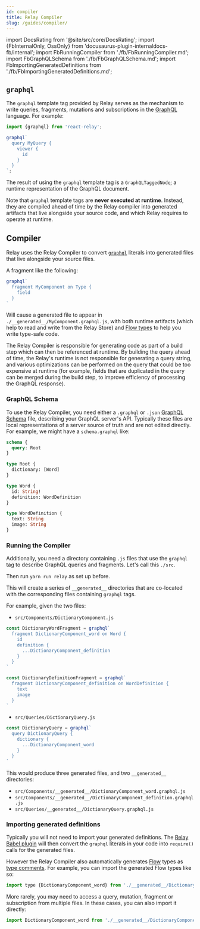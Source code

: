 ```yaml
---
id: compiler
title: Relay Compiler
slug: /guides/compiler/
---
```


import DocsRating from '@site/src/core/DocsRating';
import {FbInternalOnly, OssOnly} from 'docusaurus-plugin-internaldocs-fb/internal';
import FbRunningCompiler from './fb/FbRunningCompiler.md';
import FbGraphQLSchema from './fb/FbGraphQLSchema.md';
import FbImportingGeneratedDefinitions from './fb/FbImportingGeneratedDefinitions.md';

## `graphql`

The `graphql` template tag provided by Relay serves as the mechanism to write queries, fragments, mutations and subscriptions in the [GraphQL](http://graphql.org/learn/) language. For example:

```javascript
import {graphql} from 'react-relay';

graphql`
  query MyQuery {
    viewer {
      id
    }
  }
`;
```

The result of using the `graphql` template tag is a `GraphQLTaggedNode`; a runtime representation of the GraphQL document.

Note that `graphql` template tags are **never executed at runtime**. Instead, they are compiled ahead of time by the Relay compiler into generated artifacts that live alongside your source code, and which Relay requires to operate at runtime.


## Compiler

Relay uses the Relay Compiler to convert [`graphql`](#graphql) literals into generated files that live alongside your source files.

A fragment like the following:

```javascript
graphql`
  fragment MyComponent on Type {
    field
  }
`

```

Will cause a generated file to appear in `./__generated__/MyComponent.graphql.js`,
with both runtime artifacts (which help to read and write from the Relay Store)
and [Flow types](https://flow.org/) to help you write type-safe code.

The Relay Compiler is responsible for generating code as part of a build step which can then be referenced at runtime. By building the query ahead of time, the Relay's runtime is not responsible for generating a query string, and various optimizations can be performed on the query that could be too expensive at runtime (for example, fields that are duplicated in the query can be merged during the build step, to improve efficiency of processing the GraphQL response).

### GraphQL Schema

<FbInternalOnly>
  <FbGraphQLSchema />
</FbInternalOnly>

<OssOnly>

To use the Relay Compiler, you need either a `.graphql` or `.json` [GraphQL Schema](https://graphql.org/learn/schema/) file, describing your GraphQL server's API. Typically these files are local representations of a server source of truth and are not edited directly. For example, we might have a `schema.graphql` like:

```graphql
schema {
  query: Root
}

type Root {
  dictionary: [Word]
}

type Word {
  id: String!
  definition: WordDefinition
}

type WordDefinition {
  text: String
  image: String
}
```

</OssOnly>

### Running the Compiler

<FbInternalOnly>
  <FbRunningCompiler />
</FbInternalOnly>

<OssOnly>

Additionally, you need a directory containing `.js` files that use the `graphql` tag to describe GraphQL queries and fragments. Let's call this `./src`.

Then run `yarn run relay` as set up before.

This will create a series of `__generated__` directories that are co-located with the corresponding files containing `graphql` tags.

For example, given the two files:

-   `src/Components/DictionaryComponent.js`

```javascript
const DictionaryWordFragment = graphql`
  fragment DictionaryComponent_word on Word {
    id
    definition {
      ...DictionaryComponent_definition
    }
  }
`

const DictionaryDefinitionFragment = graphql`
  fragment DictionaryComponent_definition on WordDefinition {
    text
    image
  }
`

```

-   `src/Queries/DictionaryQuery.js`

```javascript
const DictionaryQuery = graphql`
  query DictionaryQuery {
    dictionary {
      ...DictionaryComponent_word
    }
  }
`

```

This would produce three generated files, and two `__generated__` directories:

-   `src/Components/__generated__/DictionaryComponent_word.graphql.js`
-   `src/Components/__generated__/DictionaryComponent_definition.graphql.js`
-   `src/Queries/__generated__/DictionaryQuery.graphql.js`

</OssOnly>


### Importing generated definitions

<FbInternalOnly>
  <FbImportingGeneratedDefinitions />

</FbInternalOnly>

<OssOnly>

Typically you will not need to import your generated definitions. The [Relay Babel plugin](../../getting-started/installation-and-setup#setup-babel-plugin-relay) will then convert the `graphql` literals in your code into `require()` calls for the generated files.

However the Relay Compiler also automatically generates [Flow](https://flow.org) types as [type comments](https://flow.org/en/docs/types/comments/). For example, you can import the generated Flow types like so:

```javascript
import type {DictionaryComponent_word} from './__generated__/DictionaryComponent_word.graphql';
```

More rarely, you may need to access a query, mutation, fragment or subscription from multiple files. In these cases, you can also import it directly:

```js
import DictionaryComponent_word from './__generated__/DictionaryComponent_word.graphql';
```

</OssOnly>


<DocsRating />
